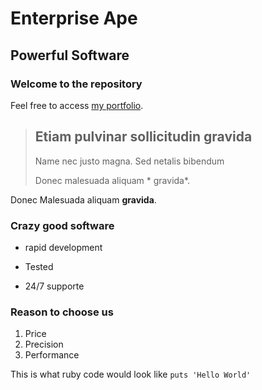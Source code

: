 Enterprise Ape
==============

Powerful Software
-----------------

### Welcome to the repository

Feel free to access [my portfolio](http://portfolio.rgray22.com).
> ## Etiam pulvinar sollicitudin gravida
>
> Name nec justo magna. Sed netalis bibendum
>
> Donec malesuada aliquam * gravida*.

Donec Malesuada aliquam **gravida**.

### Crazy good software
* rapid development
+ Tested
- 24/7 supporte

### Reason to choose us
1. Price
2. Precision
3. Performance

This is what ruby code would look like `puts 'Hello World'`